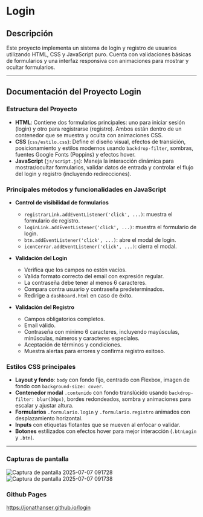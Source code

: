 # Login

## Descripción
Este proyecto implementa un sistema de login y registro de usuarios utilizando HTML, CSS y JavaScript puro. Cuenta con validaciones básicas de formularios y una interfaz responsiva con animaciones para mostrar y ocultar formularios.

---

## Documentación del Proyecto Login

### Estructura del Proyecto
- **HTML**: Contiene dos formularios principales: uno para iniciar sesión (login) y otro para registrarse (registro). Ambos están dentro de un contenedor que se muestra y oculta con animaciones CSS.
- **CSS** (`css/estilo.css`): Define el diseño visual, efectos de transición, posicionamiento y estilos modernos usando `backdrop-filter`, sombras, fuentes Google Fonts (Poppins) y efectos hover.
- **JavaScript** (`js/script.js`): Maneja la interacción dinámica para mostrar/ocultar formularios, validar datos de entrada y controlar el flujo del login y registro (incluyendo redirecciones).

### Principales métodos y funcionalidades en JavaScript

- **Control de visibilidad de formularios**
  - `registrarLink.addEventListener('click', ...)`: muestra el formulario de registro.
  - `loginLink.addEventListener('click', ...)`: muestra el formulario de login.
  - `btn.addEventListener('click', ...)`: abre el modal de login.
  - `iconCerrar.addEventListener('click', ...)`: cierra el modal.

- **Validación del Login**
  - Verifica que los campos no estén vacíos.
  - Valida formato correcto del email con expresión regular.
  - La contraseña debe tener al menos 6 caracteres.
  - Compara contra usuario y contraseña predeterminados.
  - Redirige a `dashboard.html` en caso de éxito.

- **Validación del Registro**
  - Campos obligatorios completos.
  - Email válido.
  - Contraseña con mínimo 6 caracteres, incluyendo mayúsculas, minúsculas, números y caracteres especiales.
  - Aceptación de términos y condiciones.
  - Muestra alertas para errores y confirma registro exitoso.

### Estilos CSS principales

- **Layout y fondo**: `body` con fondo fijo, centrado con Flexbox, imagen de fondo con `background-size: cover`.
- **Contenedor modal** `.contenido` con fondo translúcido usando `backdrop-filter: blur(30px)`, bordes redondeados, sombra y animaciones para escalar y ajustar altura.
- **Formularios** `.formulario.login` y `.formulario.registro` animados con desplazamiento horizontal.
- **Inputs** con etiquetas flotantes que se mueven al enfocar o validar.
- **Botones** estilizados con efectos hover para mejor interacción (`.btnLogin` y `.btn`).

---

### Capturas de pantalla

![Captura de pantalla 2025-07-07 091728](https://github.com/user-attachments/assets/12c636f3-eeaf-4718-b86e-0f3e6d2fe515)
![Captura de pantalla 2025-07-07 091738](https://github.com/user-attachments/assets/4af2f702-a444-4d95-abfe-fe2580aa2239)

### Github Pages
https://jonathanser.github.io/login
